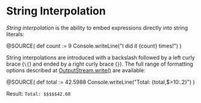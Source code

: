 String Interpolation
====================

*String interpolation* is the ability to embed expressions directly into string
literals:

@SOURCE(
    def count := 9
    Console.writeLine("I did it \{count} times!")
)

String interpolations are introduced with a backslash followed by a left curly
brace (`\{`) and ended by a right curly brace (`}`). The full range of 
formatting options described at [OutputStream.write()](api/panda/io/OutputStream.html#write&#40;panda.core.String,panda.collections.Array&lt;panda.core.Object&gt;&#41;) are available:

@SOURCE(
    def total := 42.5988
    Console.writeLine("Total: \{total,$>10:.2}")
)

Result: `Total: $$$$$42.60`
